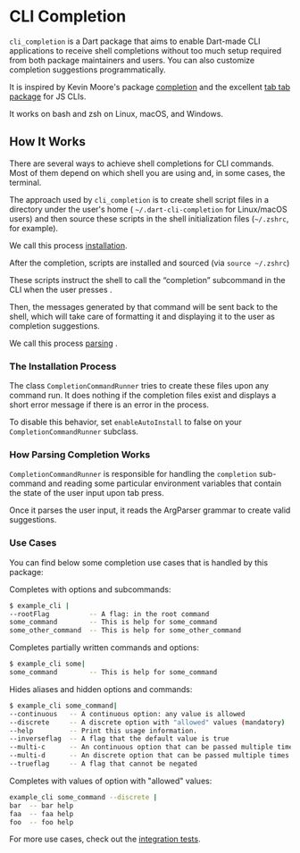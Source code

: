 # CLI Completion

`cli_completion` is a Dart package that aims to enable Dart-made CLI applications to receive shell completions without too much setup required from both package maintainers and users. You can also customize completion suggestions programmatically.

It is inspired by Kevin Moore's package [completion](https://pub.dev/packages/completion) and the excellent [tab tab package](https://github.com/mklabs/tabtab) for JS CLIs.

It works on bash and zsh on Linux, macOS, and Windows.

## How It Works

There are several ways to achieve shell completions for CLI commands. Most of them depend on which shell you are using and, in some cases, the terminal.

The approach used by `cli_completion` is to create shell script files in a directory under the user's home ( `~/.dart-cli-completion`  for Linux/macOS users) and then source these scripts in the shell initialization files (`~/.zshrc`, for example).

We call this process [installation](#the-installation-process).

After the completion, scripts are installed and sourced (via `source ~/.zshrc`)

These scripts instruct the shell to call the “completion” subcommand in the CLI when the user presses <TAB>.

Then, the messages generated by that command will be sent back to the shell, which will take care of formatting it and displaying it to the user as completion suggestions.

We call this process [parsing](#how-parsing-completion-works) .

### The Installation Process

The class `CompletionCommandRunner` tries to create these files upon any command run. It does nothing if the completion files exist and displays a short error message if there is an error in the process.

To disable this behavior, set `enableAutoInstall` to false on your `CompletionCommandRunner` subclass.

### How Parsing Completion Works

`CompletionCommandRunner` is responsible for handling the `completion` sub-command and reading some particular environment variables that contain the state of the user input upon tab press.

Once it parses the user input, it reads the ArgParser grammar to create valid suggestions.

### Use Cases

You can find below some completion use cases that is handled by this package:

Completes with options and subcommands:
```bash
$ example_cli |
--rootFlag          -- A flag: in the root command
some_command        -- This is help for some_command
some_other_command  -- This is help for some_other_command
```

Completes partially written commands and options:
```bash
$ example_cli some|
some_command        -- This is help for some_command
```

Hides aliases and hidden options and commands:
```bash
$ example_cli some_command|
--continuous   -- A continuous option: any value is allowed
--discrete     -- A discrete option with "allowed" values (mandatory)
--help         -- Print this usage information.
--inverseflag  -- A flag that the default value is true
--multi-c      -- An continuous option that can be passed multiple times
--multi-d      -- An discrete option that can be passed multiple times 
--trueflag     -- A flag that cannot be negated
```
 
Completes with values of option with "allowed" values:
```bash
example_cli some_command --discrete |
bar  -- bar help
faa  -- faa help
foo  -- foo help
```

For more use cases, check out the [integration tests](https://github.com/VeryGoodOpenSource/cli_completion/blob/main/example/test/integration/completion_integration_test.dart).
